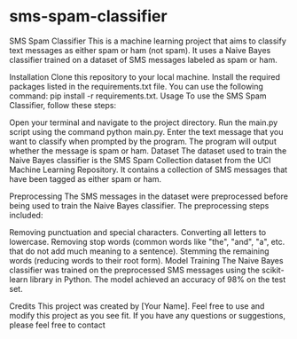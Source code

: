 # sms-spam-classifier
SMS Spam Classifier
This is a machine learning project that aims to classify text messages as either spam or ham (not spam). It uses a Naive Bayes classifier trained on a dataset of SMS messages labeled as spam or ham.

Installation
Clone this repository to your local machine.
Install the required packages listed in the requirements.txt file. You can use the following command: pip install -r requirements.txt.
Usage
To use the SMS Spam Classifier, follow these steps:

Open your terminal and navigate to the project directory.
Run the main.py script using the command python main.py.
Enter the text message that you want to classify when prompted by the program.
The program will output whether the message is spam or ham.
Dataset
The dataset used to train the Naive Bayes classifier is the SMS Spam Collection dataset from the UCI Machine Learning Repository. It contains a collection of SMS messages that have been tagged as either spam or ham.

Preprocessing
The SMS messages in the dataset were preprocessed before being used to train the Naive Bayes classifier. The preprocessing steps included:

Removing punctuation and special characters.
Converting all letters to lowercase.
Removing stop words (common words like "the", "and", "a", etc. that do not add much meaning to a sentence).
Stemming the remaining words (reducing words to their root form).
Model Training
The Naive Bayes classifier was trained on the preprocessed SMS messages using the scikit-learn library in Python. The model achieved an accuracy of 98% on the test set.

Credits
This project was created by [Your Name]. Feel free to use and modify this project as you see fit. If you have any questions or suggestions, please feel free to contact
